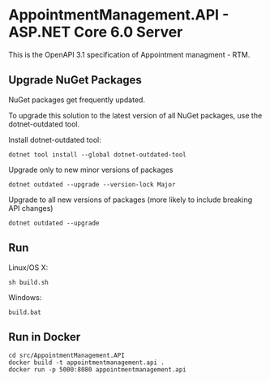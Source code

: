 # AppointmentManagement.API - ASP.NET Core 6.0 Server

This is the OpenAPI 3.1 specification of Appointment managment - RTM.

## Upgrade NuGet Packages

NuGet packages get frequently updated.

To upgrade this solution to the latest version of all NuGet packages, use the dotnet-outdated tool.


Install dotnet-outdated tool:

```
dotnet tool install --global dotnet-outdated-tool
```

Upgrade only to new minor versions of packages

```
dotnet outdated --upgrade --version-lock Major
```

Upgrade to all new versions of packages (more likely to include breaking API changes)

```
dotnet outdated --upgrade
```


## Run

Linux/OS X:

```
sh build.sh
```

Windows:

```
build.bat
```
## Run in Docker

```
cd src/AppointmentManagement.API
docker build -t appointmentmanagement.api .
docker run -p 5000:8080 appointmentmanagement.api
```
